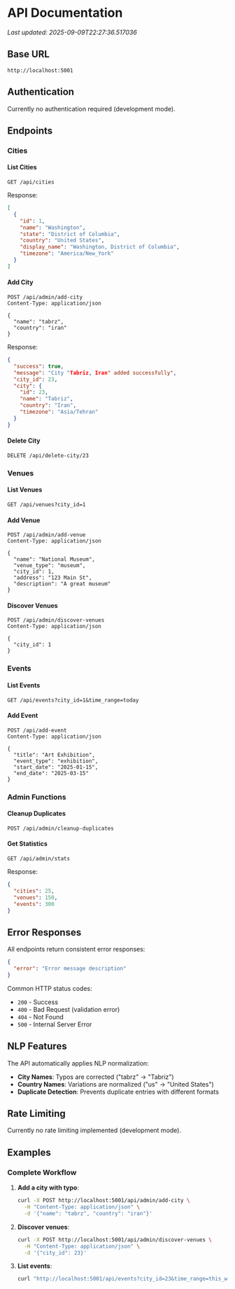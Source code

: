 # API Documentation

*Last updated: 2025-09-09T22:27:36.517036*

## Base URL
```
http://localhost:5001
```

## Authentication
Currently no authentication required (development mode).

## Endpoints

### Cities

#### List Cities
```http
GET /api/cities
```

Response:
```json
[
  {
    "id": 1,
    "name": "Washington",
    "state": "District of Columbia",
    "country": "United States",
    "display_name": "Washington, District of Columbia",
    "timezone": "America/New_York"
  }
]
```

#### Add City
```http
POST /api/admin/add-city
Content-Type: application/json

{
  "name": "tabrz",
  "country": "iran"
}
```

Response:
```json
{
  "success": true,
  "message": "City "Tabriz, Iran" added successfully",
  "city_id": 23,
  "city": {
    "id": 23,
    "name": "Tabriz",
    "country": "Iran",
    "timezone": "Asia/Tehran"
  }
}
```

#### Delete City
```http
DELETE /api/delete-city/23
```

### Venues

#### List Venues
```http
GET /api/venues?city_id=1
```

#### Add Venue
```http
POST /api/admin/add-venue
Content-Type: application/json

{
  "name": "National Museum",
  "venue_type": "museum",
  "city_id": 1,
  "address": "123 Main St",
  "description": "A great museum"
}
```

#### Discover Venues
```http
POST /api/admin/discover-venues
Content-Type: application/json

{
  "city_id": 1
}
```

### Events

#### List Events
```http
GET /api/events?city_id=1&time_range=today
```

#### Add Event
```http
POST /api/add-event
Content-Type: application/json

{
  "title": "Art Exhibition",
  "event_type": "exhibition",
  "start_date": "2025-01-15",
  "end_date": "2025-03-15"
}
```

### Admin Functions

#### Cleanup Duplicates
```http
POST /api/admin/cleanup-duplicates
```

#### Get Statistics
```http
GET /api/admin/stats
```

Response:
```json
{
  "cities": 25,
  "venues": 150,
  "events": 300
}
```

## Error Responses

All endpoints return consistent error responses:

```json
{
  "error": "Error message description"
}
```

Common HTTP status codes:
- `200` - Success
- `400` - Bad Request (validation error)
- `404` - Not Found
- `500` - Internal Server Error

## NLP Features

The API automatically applies NLP normalization:

- **City Names**: Typos are corrected ("tabrz" → "Tabriz")
- **Country Names**: Variations are normalized ("us" → "United States")
- **Duplicate Detection**: Prevents duplicate entries with different formats

## Rate Limiting

Currently no rate limiting implemented (development mode).

## Examples

### Complete Workflow

1. **Add a city with typo**:
   ```bash
   curl -X POST http://localhost:5001/api/admin/add-city \
     -H "Content-Type: application/json" \
     -d '{"name": "tabrz", "country": "iran"}'
   ```

2. **Discover venues**:
   ```bash
   curl -X POST http://localhost:5001/api/admin/discover-venues \
     -H "Content-Type: application/json" \
     -d '{"city_id": 23}'
   ```

3. **List events**:
   ```bash
   curl "http://localhost:5001/api/events?city_id=23&time_range=this_week"
   ```
